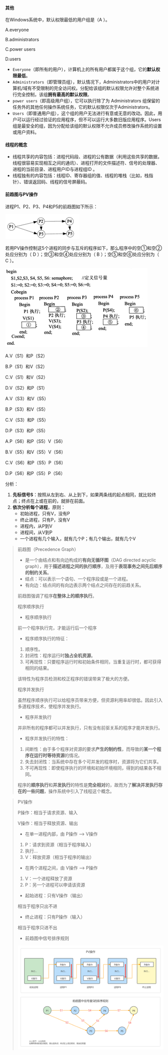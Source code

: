 #### 其他

在Windows系统中，默认权限最低的用户组是（A  ）。

A.everyone

 B.administrators

 C.power users

 D.users

- `Everyone`（即所有的用户），计算机上的所有用户都属于这个组，它的**默认权限最低**。
- `Administrators`（即管理员组），默认情况下，Administrators中的用户对计算机/域有不受限制的完全访问权。分配给该组的默认权限允许对整个系统进行完全控制，该组**拥有最高的默认权限**。
- `power users`（即高级用户组），它可以执行除了为 Administrators 组保留的任务外的其他任何操作系统任务，它的默认权限仅次于Administrators。
- `Users`（即普通用户组），这个组的用户无法进行有意或无意的改动。因此，用户可以运行经过验证的应用程序，但不可以运行大多数旧版应用程序。Users 组是最安全的组，因为分配给该组的默认权限不允许成员修改操作系统的设置或用户资料。



#### 线程的概念

- 线程共享的内容包括：进程代码段、进程的公有数据（利用这些共享的数据，线程很容易实现相互之间的通讯）、进程打开的文件描述符、信号的处理器、进程的当前目录、进程用户ID与进程组ID 。
- 线程独有的内容包括：线程ID、寄存器组的值、线程的堆栈（比如，栈指针）、错误返回码、线程的信号屏蔽码。



#### 前趋图与PV操作

进程P1、P2、P3、P4和P5的前趋图如下所示：

![img](img/8fba4f635aee4ad496a74a2dc0158609_.png)

若用PV操作控制这5个进程的同步与互斥的程序如下，那么程序中的空①和空②处应分别为（ D ）；空③和空④处应分别为（ B ）；空⑤和空⑥处应分别为（ C ）。

![img](img/17c702a6068749b98ae13c0fe01c7bff_.png)

A.V（S1）和P（S2）

B.P（S1）和V（S2）

C.V（S1）和V（S2）

D.V（S2）和P（S1）

A.V（S3）和V（S5）

B.P（S3）和V（S5）

C.V（S3）和P（S5）

D.P（S3）和P（S5）

A.P（S6）和P（S5）V（S6）

B.V（S5）和V（S5）V（S6）

C.V（S6）和P（S5）P（S6）

D.P（S6）和P（S5）P（S6）

分析：

1. **先标信号S**：按照从左到右、从上到下，如果两条线的起点相同，就比较终点；终点在上或在前的，就排在前面。
2. **依次分析每个进程**，原则：
   - 初始进程，只有V，没有P
   - 终止进程，只有P，没有V
   - 进程内，从P到V
   - 进程间，从V到P
   - 一个进程有几个输入，就有几个P；有几个输出，就有几个V

>前趋图（Precedence Graph）
>
>- 是一个由结点和有向边构成的**有向无循环图**（DAG directed acyclic graph），用于**描述进程之间的执行顺序**，及用于**表现事务之间先后顺序的制约关系**。
>- 结点：可以表示一个语句、一个程序段或是一个进程。
>- 有向边：结点间的有向边表示两个结点之间存在的前趋关系。
>
>前趋图强调了程序**在整体上的顺序执行**。
>
>程序顺序执行
>
>- 程序顺序执行
>
>  前一个程序执行完，才能运行后一个程序
>
>- 程序顺序执行的特征：
>
>  1. 顺序性。
>  2. 封闭性：程序运行时**独占全机资源**。
>  3. 可再现性：只要程序运行时和初始条件相同，当重复运行时，都可获得相同的结果。
>
>该特性为程序员检测和校正程序的错误带来了极大的方便。
>
>程序并发执行
>
>虽然程序顺序执行可以给程序员带来方便，但资源利用率却很低。因此引入多道程序技术，使程序并发执行。
>
>- 程序并发执行
>
> 并非所有的程序都可以并发执行，只有没有前驱关系的程序才能并发执行。
>
>- 程序并发执行的特性：
>
> 1. 间断性：由于多个程序对资源的要求**产生的制约性**，而导致的**某一个程序在运行时等待资源**的情况。
> 2. 失去封闭性：当系统中存在多个可并发的程序时，资源将为它们共享。
> 3. 不可再现性：即使程序执行的环境和初始环境相同，得到的结果各不相同。
>
>程序的**顺序执行**和**并发执行**的特性是**完全相对**的，故而为了**解决并发执行存在的一些问题**，操作系统中引入了线程这个概念。

>PV操作
>
>P操作：相当于请求资源、输入
>
>V操作：相当于释放资源、输出
>
>- 在单一进程内部，由 P操作 --> V操作
>
>  1. P：请求到资源（相当于程序输入）
>  2. 执行...
>  3. V：释放资源（相当于程序的输出）
>
>- 在两个进程之间，由 V操作 --> P操作
>
>  1. V：一个进程释放了资源
>  2. P：另一个进程可以申请该资源
>
>- 起始进程：只有V操作（输出）
>
>  相当于程序只出不进
>
>- 终止进程：只有P操作（输入）
>
>  相当于程序只进不出
>
>- 前趋图中信号排序规则
>
>  ![在这里插入图片描述](img/9dcc27665dce4450a1f4bb2bc612bee9.png)





























